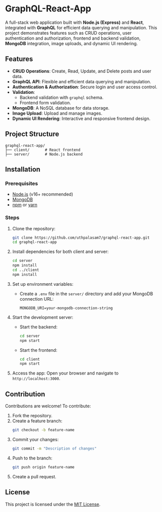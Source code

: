 # GraphQL-React-App

A full-stack web application built with **Node.js (Express)** and **React**, integrated with **GraphQL** for efficient data querying and manipulation. This project demonstrates features such as CRUD operations, user authentication and authorization, frontend and backend validation, **MongoDB** integration, image uploads, and dynamic UI rendering.

## Features

- **CRUD Operations**: Create, Read, Update, and Delete posts and user data.
- **GraphQL API**: Flexible and efficient data querying and manipulation.
- **Authentication & Authorization**: Secure login and user access control.
- **Validation**:
  - Backend validation with `graphql` schema.
  - Frontend form validation.
- **MongoDB**: A NoSQL database for data storage.
- **Image Upload**: Upload and manage images.
- **Dynamic UI Rendering**: Interactive and responsive frontend design.

## Project Structure

```
graphql-react-app/
├── client/       # React frontend
├── server/       # Node.js backend
```

## Installation

### Prerequisites

- [Node.js](https://nodejs.org/) (v16+ recommended)
- [MongoDB](https://www.mongodb.com/)
- [npm](https://www.npmjs.com/) or [yarn](https://yarnpkg.com/)

### Steps

1. Clone the repository:
   ```bash
   git clone https://github.com/uthpalasam7/graphql-react-app.git
   cd graphql-react-app
   ```

2. Install dependencies for both client and server:
   ```bash
   cd server
   npm install
   cd ../client
   npm install
   ```

3. Set up environment variables:
   - Create a `.env` file in the `server/` directory and add your MongoDB connection URL:
     ```env
     MONGODB_URI=your-mongodb-connection-string
     ```

4. Start the development server:
   - Start the backend:
     ```bash
     cd server
     npm start
     ```
   - Start the frontend:
     ```bash
     cd client
     npm start
     ```

5. Access the app:
   Open your browser and navigate to `http://localhost:3000`.


## Contribution

Contributions are welcome! To contribute:

1. Fork the repository.
2. Create a feature branch:
   ```bash
   git checkout -b feature-name
   ```
3. Commit your changes:
   ```bash
   git commit -m "Description of changes"
   ```
4. Push to the branch:
   ```bash
   git push origin feature-name
   ```
5. Create a pull request.

## License

This project is licensed under the [MIT License](LICENSE).
